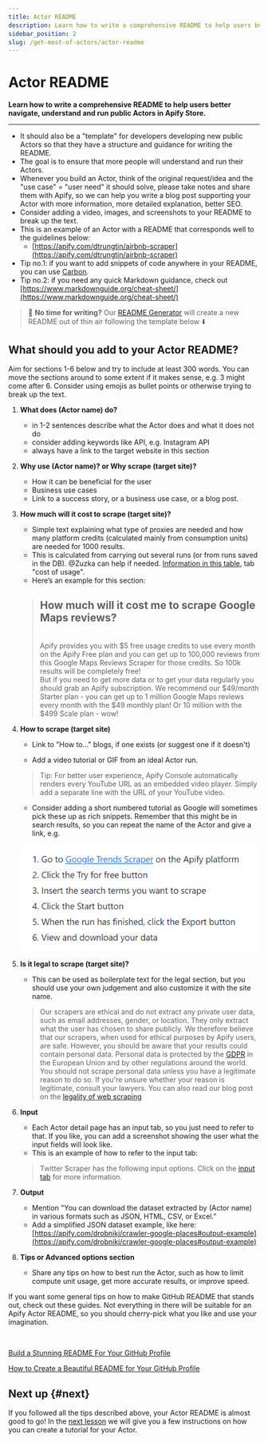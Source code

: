 ```yaml
---
title: Actor README
description: Learn how to write a comprehensive README to help users better navigate, understand and run public Actors in Apify Store.
sidebar_position: 2
slug: /get-most-of-actors/actor-readme
---
```


# Actor README

**Learn how to write a comprehensive README to help users better navigate, understand and run public Actors in Apify Store.**

---

- It should also be a "template" for developers developing new public Actors so that they have a structure and guidance for writing the README.
- The goal is to ensure that more people will understand and run their Actors.
- Whenever you build an Actor, think of the original request/idea and the "use case" = "user need" it should solve, please take notes and share them with Apify, so we can help you write a blog post supporting your Actor with more information, more detailed explanation, better SEO.
- Consider adding a video, images, and screenshots to your README to break up the text.
- This is an example of an Actor with a README that corresponds well to the guidelines below:
  - [https://apify.com/dtrungtin/airbnb-scraper](https://apify.com/dtrungtin/airbnb-scraper)
- Tip no.1: if you want to add snippets of code anywhere in your README, you can use [Carbon](https://github.com/carbon-app/carbon).
- Tip no.2: if you need any quick Markdown guidance, check out [https://www.markdownguide.org/cheat-sheet/](https://www.markdownguide.org/cheat-sheet/)

>
> 🦾 **No time for writing?** Our [README Generator](https://apify.com/apify/actor-readme-generator) will create a new README out of thin air following the template below ⬇️
>

## What should you add to your Actor README?

Aim for sections 1-6 below and try to include at least 300 words. You can move the sections around to some extent if it makes sense, e.g. 3 might come after 6. Consider using emojis as bullet points or otherwise trying to break up the text.

1. **What does (Actor name) do?**

    - in 1-2 sentences describe what the Actor does and what it does not do
    - consider adding keywords like API, e.g. Instagram API
    - always have a link to the target website in this section

2. **Why use (Actor name)? or Why scrape (target site)?**

    - How it can be beneficial for the user
    - Business use cases
    - Link to a success story, or a business use case, or a blog post.

3. **How much will it cost to scrape (target site)?**

    - Simple text explaining what type of proxies are needed and how many platform credits (calculated mainly from consumption units) are needed for 1000 results.
    - This is calculated from carrying out several runs (or from runs saved in the DB). @Zuzka can help if needed. [Information in this table](https://docs.google.com/spreadsheets/d/1NOkob1eYqTsRPTVQdltYiLUsIipvSFXswRcWQPtCW9M/edit#gid=1761542436), tab "cost of usage".
    - Here’s an example for this section:

    > ## How much will it cost me to scrape Google Maps reviews?
    >
    > <br/> Apify provides you with $5 free usage credits to use every month on the Apify Free plan and you can get up to 100,000 reviews from this Google Maps Reviews Scraper for those credits. So 100k results will be completely free!
    > <br/> But if you need to get more data or to get your data regularly you should grab an Apify subscription. We recommend our $49/month Starter plan - you can get up to 1 million Google Maps reviews every month with the $49 monthly plan! Or 10 million with the $499 Scale plan - wow!

4. **How to scrape (target site)**

    - Link to "How to…" blogs, if one exists (or suggest one if it doesn't)

    - Add a video tutorial or GIF from an ideal Actor run.

    > Tip: For better user experience, Apify Console automatically renders every YouTube URL as an embedded video player. Simply add a separate line with the URL of your YouTube video.

    - Consider adding a short numbered tutorial as Google will sometimes pick these up as rich snippets. Remember that this might be in search results, so you can repeat the name of the Actor and give a link, e.g.

    ![How to scrape a website - numbered tutorial](./images/how-to-scrape-target-site.webp)

5. **Is it legal to scrape (target site)?**

    - This can be used as boilerplate text for the legal section, but you should use your own judgement and also customize it with the site name.

    > Our scrapers are ethical and do not extract any private user data, such as email addresses, gender, or location. They only extract what the user has chosen to share publicly. We therefore believe that our scrapers, when used for ethical purposes by Apify users, are safe. However, you should be aware that your results could contain personal data. Personal data is protected by the [GDPR](https://en.wikipedia.org/wiki/General_Data_Protection_Regulation) in the European Union and by other regulations around the world. You should not scrape personal data unless you have a legitimate reason to do so. If you're unsure whether your reason is legitimate, consult your lawyers. You can also read our blog post on the [legality of web scraping](https://blog.apify.com/is-web-scraping-legal/)

6. **Input**

    - Each Actor detail page has an input tab, so you just need to refer to that. If you like, you can add a screenshot showing the user what the input fields will look like.
    - This is an example of how to refer to the input tab:

    > Twitter Scraper has the following input options. Click on the [input tab](https://apify.com/vdrmota/twitter-scraper/input-schema) for more information.

7. **Output**

    - Mention "You can download the dataset extracted by (Actor name) in various formats such as JSON, HTML, CSV, or Excel.”
    - Add a simplified JSON dataset example, like here: [https://apify.com/drobnikj/crawler-google-places#output-example](https://apify.com/drobnikj/crawler-google-places#output-example)

8. **Tips or Advanced options section**
    - Share any tips on how to best run the Actor, such as how to limit compute unit usage, get more accurate results, or improve speed.

If you want some general tips on how to make GitHub README that stands out, check out these guides. Not everything in there will be suitable for an Apify Actor README, so you should cherry-pick what you like and use your imagination.

<br />

[Build a Stunning README For Your GitHub Profile](https://towardsdatascience.com/build-a-stunning-readme-for-your-github-profile-9b80434fe5d7)

[How to Create a Beautiful README for Your GitHub Profile](https://yushi95.medium.com/how-to-create-a-beautiful-readme-for-your-github-profile-36957caa711c)

## Next up {#next}

If you followed all the tips described above, your Actor README is almost good to go! In the [next lesson](./guidelines_for_writing.md) we will give you a few instructions on how you can create a tutorial for your Actor.  

